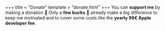 +++
title = "Donate"
template = "donate.html"
+++
You can **support me** by making a donation 💝 
Only a **few bucks** 💸 already make a big difference to keep me motivated and to cover some costs like the **yearly 99€ Apple developer fee**.